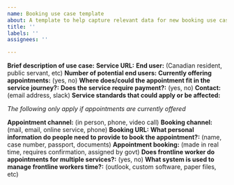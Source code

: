 ```yaml
---
name: Booking use case template
about: A template to help capture relevant data for new booking use cases.
title: ''
labels: ''
assignees: ''

---
```


**Brief description of use case:**
**Service URL:**
**End user:** (Canadian resident, public servant, etc)
**Number of potential end users:**
**Currently offering appointments:** (yes, no)
**Where does/could the appointment fit in the service journey?:**
**Does the service require payment?:** (yes, no)
**Contact:** (email address, slack)
**Service standards that could apply or be affected:**

_The following only apply if appointments are currently offered_

**Appointment channel:** (in person, phone, video call)
**Booking channel:** (mail, email, online service, phone)
**Booking URL:**
**What personal information do people need to provide to book the appointment?:** (name, case number, passport, documents)
**Appointment booking:** (made in real time, requires confirmation, assigned by govt)
**Does frontline worker do appointments for multiple services?:** (yes, no)
**What system is used to manage frontline workers time?:** (outlook, custom software, paper files, etc)
